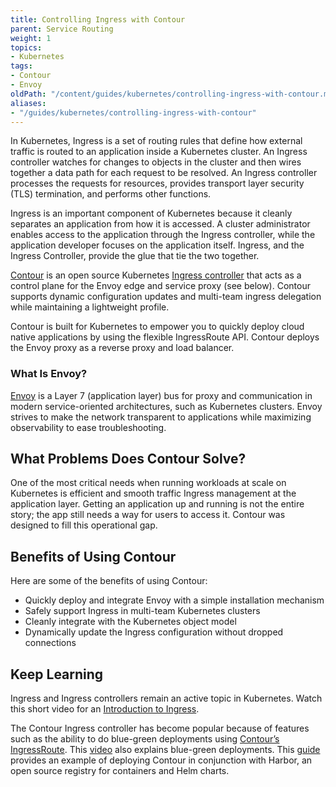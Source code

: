 ```yaml
---
title: Controlling Ingress with Contour
parent: Service Routing
weight: 1
topics:
- Kubernetes
tags:
- Contour
- Envoy
oldPath: "/content/guides/kubernetes/controlling-ingress-with-contour.md"
aliases:
- "/guides/kubernetes/controlling-ingress-with-contour"
---
```


In Kubernetes, Ingress is a set of routing rules that define how external traffic is routed to an application inside a Kubernetes cluster. An Ingress controller watches for changes to objects in the cluster and then wires together a data path for each request to be resolved. An Ingress controller processes the requests for resources, provides transport layer security (TLS) termination, and performs other functions.

Ingress is an important component of Kubernetes because it cleanly separates an application from how it is accessed. A cluster administrator enables access to the application through the Ingress controller, while the application developer focuses on the application itself. Ingress, and the Ingress Controller, provide the glue that tie the two together. 

[Contour](https://projectcontour.io/) is an open source Kubernetes [Ingress controller](https://kubernetes.io/docs/concepts/services-networking/ingress-controllers/) that acts as a control plane for the Envoy edge and service proxy (see below).​ Contour supports dynamic configuration updates and multi-team ingress delegation while maintaining a lightweight profile.

Contour is built for Kubernetes to empower you to quickly deploy cloud native applications by using the flexible IngressRoute API. Contour deploys the Envoy proxy as a reverse proxy and load balancer.

### What Is Envoy?
[Envoy](https://www.envoyproxy.io/docs/envoy/latest/intro/what_is_envoy) is a Layer 7 (application layer) bus for proxy and communication in modern service-oriented architectures, such as Kubernetes clusters. Envoy strives to make the network transparent to applications while maximizing observability to ease troubleshooting.

## What Problems Does Contour Solve?

One of the most critical needs when running workloads at scale on Kubernetes is efficient and smooth traffic Ingress management at the application layer. Getting an application up and running is not the entire story; the app still needs a way for users to access it. Contour was designed to fill this operational gap.

## Benefits of Using Contour

Here are some of the benefits of using Contour:
* Quickly deploy and integrate Envoy with a simple installation mechanism
* Safely support Ingress in multi-team Kubernetes clusters
* Cleanly integrate with the Kubernetes object model
* Dynamically update the Ingress configuration without dropped connections

## Keep Learning
Ingress and Ingress controllers remain an active topic in Kubernetes. Watch this short video for an [Introduction to Ingress](https://kube.academy/lessons/introduction-to-ingress). 

The Contour Ingress controller has become popular because of features such as the ability to do blue-green deployments using [Contour’s IngressRoute](https://tanzu.vmware.com/content/blog/deploying-new-app-versions-by-using-blue-green-deployments-with-contour-s-ingressroute). This [video](https://www.youtube.com/watch?v=xUJbTnN3Dmw) also explains blue-green deployments. This [guide](/guides/kubernetes/harbor-gs/) provides an example of deploying Contour in conjunction with Harbor, an open source registry for containers and Helm charts.
